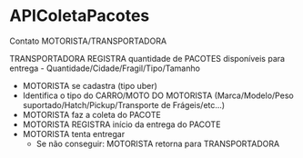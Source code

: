 # APIColetaPacotes
Contato MOTORISTA/TRANSPORTADORA

TRANSPORTADORA REGISTRA quantidade de PACOTES disponíveis para entrega
	- Quantidade/Cidade/Fragil/Tipo/Tamanho

- MOTORISTA se cadastra (tipo uber)
- Identifica o tipo do CARRO/MOTO DO MOTORISTA (Marca/Modelo/Peso suportado/Hatch/Pickup/Transporte de Frágeis/etc...)
- MOTORISTA faz a coleta do PACOTE
- MOTORISTA REGISTRA início da entrega do PACOTE
- MOTORISTA tenta entregar
	- Se não conseguir: MOTORISTA retorna para TRANSPORTADORA
